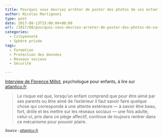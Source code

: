 ```yaml
---
title: Pourquoi vous devriez arrêter de poster des photos de vos enfants sur les réseaux sociaux
author: Nicolas Martignoni
type: post
date: 2017-08-13T15:06:04+00:00
url: /2017/08/pourquoi-vous-devriez-arreter-de-poster-des-photos-de-vos-enfants-sur-les-reseaux-sociaux/
categories:
  - Citoyenneté
  - Sphère privée
tags:
  - Formation
  - Protection des données
  - Réseaux sociaux
  - Sécurité

---
```

[Interview de Florence Millot][1], psychologue pour enfants, à lire sur [atlantico.fr][2].

> Le risque est que, lorsqu’un enfant comprend que pour être aimé par ses parents ou être aimé de l’extérieur il faut savoir faire quelque chose qui corresponde à une attente extérieure — à savoir être beau, fort, drôle et les mettre sur les réseaux sociaux — une fois adulte, celui-ci, pris dans ce piège affectif, continue de toujours rentrer dans ce mécanisme pour pouvoir plaire.

_<small>Source : <a href="http://www.atlantico.fr/decryptage/face-sombre-sharenting-pourquoi-devriez-arreter-poster-photos-vos-enfants-reseaux-sociaux-millot-3135952.html">atlantico.fr</a></small>_

 [1]: http://www.atlantico.fr/decryptage/face-sombre-sharenting-pourquoi-devriez-arreter-poster-photos-vos-enfants-reseaux-sociaux-millot-3135952.html
 [2]: http://www.atlantico.fr

<!--more-->
